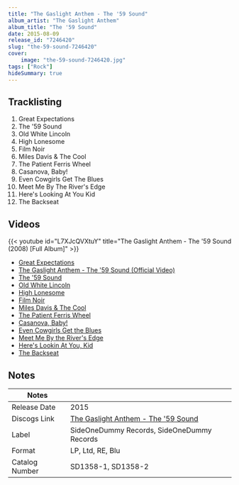```yaml
---
title: "The Gaslight Anthem - The '59 Sound"
album_artist: "The Gaslight Anthem"
album_title: "The '59 Sound"
date: 2015-08-09
release_id: "7246420"
slug: "the-59-sound-7246420"
cover:
    image: "the-59-sound-7246420.jpg"
tags: ["Rock"]
hideSummary: true
---
```


## Tracklisting
1. Great Expectations
2. The '59 Sound
3. Old White Lincoln
4. High Lonesome
5. Film Noir
6. Miles Davis & The Cool
7. The Patient Ferris Wheel
8. Casanova, Baby!
9. Even Cowgirls Get The Blues
10. Meet Me By The River's Edge
11. Here's Looking At You Kid
12. The Backseat

## Videos
{{< youtube id="L7XJcQVXtuY" title="The Gaslight Anthem - The '59 Sound (2008) [Full Album]" >}}
- [Great Expectations](https://www.youtube.com/watch?v=l_Y03cyHJoI)
- [The Gaslight Anthem - The '59 Sound (Official Video)](https://www.youtube.com/watch?v=G1lq40tR72Q)
- [The '59 Sound](https://www.youtube.com/watch?v=Jp4FWR8ixec)
- [Old White Lincoln](https://www.youtube.com/watch?v=XTOXCvSaAeA)
- [High Lonesome](https://www.youtube.com/watch?v=rUvMNJt2wMM)
- [Film Noir](https://www.youtube.com/watch?v=fWBEALZgsEo)
- [Miles Davis & The Cool](https://www.youtube.com/watch?v=yUQ39RjdZVY)
- [The Patient Ferris Wheel](https://www.youtube.com/watch?v=VRGzt3BJA8o)
- [Casanova, Baby!](https://www.youtube.com/watch?v=TSuO93n8QVs)
- [Even Cowgirls Get the Blues](https://www.youtube.com/watch?v=2FTgg-glFc8)
- [Meet Me By the River's Edge](https://www.youtube.com/watch?v=25ozAK8H1qM)
- [Here's Lookin At You, Kid](https://www.youtube.com/watch?v=ISIgklSoPbE)
- [The Backseat](https://www.youtube.com/watch?v=yEWdR50C8dM)

## Notes

| Notes          |             |
| ---------------| ----------- |
| Release Date   | 2015 |
| Discogs Link   | [The Gaslight Anthem - The '59 Sound](https://www.discogs.com/release/7246420) |
| Label          | SideOneDummy Records, SideOneDummy Records |
| Format         | LP, Ltd, RE, Blu |
| Catalog Number | SD1358-1, SD1358-2 |

